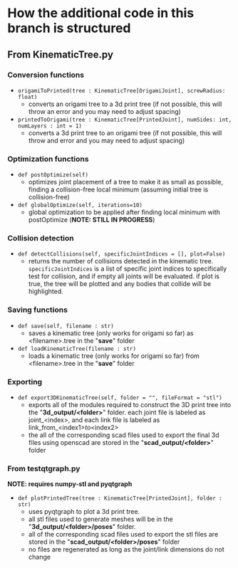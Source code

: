 # How the additional code in this branch is structured

## From KinematicTree.py

### Conversion functions
- `origamiToPrinted(tree : KinematicTree[OrigamiJoint], screwRadius: float)`
    - converts an origami tree to a 3d print tree (if not possible, this will throw an error and you may need to adjust spacing)
- `printedToOrigami(tree : KinematicTree[PrintedJoint], numSides: int, numLayers : int = 1)`
    - converts a 3d print tree to an origami tree (if not possible, this will throw and error and you may need to adjust spacing)

### Optimization functions
- `def postOptimize(self)`
    - optimizes joint placement of a tree to make it as small as possible, finding a collision-free local minimum (assuming initial tree is collision-free)
- `def globalOptimize(self, iterations=10)`
    - global optimization to be applied after finding local minimum with postOptimize (**NOTE: STILL IN PROGRESS**)

### Collision detection
- `def detectCollisions(self, specificJointIndices = [], plot=False)`
    - returns the number of collisions detected in the kinematic tree. `specificJointIndices` is a list of specific joint indices to specifically test for collision, and if empty all joints will be evaluated. if plot is true, the tree will be plotted and any bodies that collide will be highlighted.

### Saving functions
- `def save(self, filename : str)`
    - saves a kinematic tree (only works for origami so far) as &lt;filename&gt;.tree in the "**save**" folder
- `def loadKinematicTree(filename : str)`
    - loads a kinematic tree (only works for origami so far) from &lt;filename&gt;.tree in the "**save**" folder

### Exporting
- `def export3DKinematicTree(self, folder = "", fileFormat = "stl")`
    - exports all of the modules required to construct the 3D print tree into the "**3d_output/&lt;folder&gt;**" folder. each joint file is labeled as joint_&lt;index&gt;, and each link file is labeled as link_from_&lt;index1&gt;_to_&lt;index2&gt;
    - the all of the corresponding scad files used to export the final 3d files using openscad are stored in the "**scad_output/&lt;folder&gt;**" folder

### From testqtgraph.py
**NOTE: requires numpy-stl and pyqtgraph**
- `def plotPrintedTree(tree : KinematicTree[PrintedJoint], folder : str)`
    - uses pyqtgraph to plot a 3d print tree. 
    - all stl files used to generate meshes will be in the "**3d_output/&lt;folder&gt;/poses**" folder.
    - all of the corresponding scad files used to export the stl files are stored in the "**scad_output/&lt;folder&gt;/poses**" folder
    - no files are regenerated as long as the joint/link dimensions do not change
